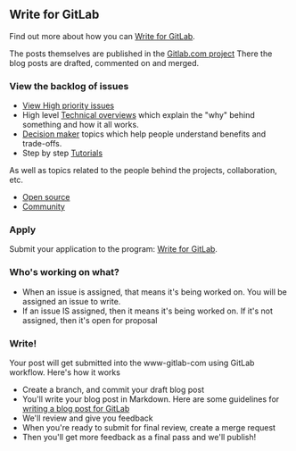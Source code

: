 ## Write for GitLab


Find out more about how you can [Write for GitLab](https://about.gitlab.com/community/writers/).

The posts themselves are published in the [Gitlab.com project](https://gitlab.com/gitlab-com/www-gitlab-com)
There the blog posts are drafted, commented on and merged. 

### View the backlog of issues

* [View High priority issues](https://gitlab.com/gitlab-com/blog-posts/issues?label_name=High+priority)
* High level [Technical overviews](https://gitlab.com/gitlab-com/blog-posts/issues?label_name=Technical+overview) which explain the "why" behind something and how it all works.
* [Decision maker](https://gitlab.com/gitlab-com/blog-posts/issues?label_name=Decision+maker) topics which help people understand benefits and trade-offs.
* Step by step [Tutorials](https://gitlab.com/gitlab-com/blog-posts/issues?label_name=Tutorial)

As well as topics related to the people behind the projects, collaboration, etc. 

* [Open source](https://gitlab.com/gitlab-com/blog-posts/issues?label_name=Open+source)
* [Community](https://gitlab.com/gitlab-com/blog-posts/issues?label_name=Community)

### Apply

Submit your application to the program: [Write for GitLab](https://about.gitlab.com/community/writers/).

### Who's working on what?

- When an issue is assigned, that means it's being worked on. You will be assigned an issue to write. 
- If an issue IS assigned, then it means it's being worked on. If it's not assigned, then it's open for proposal

### Write!

Your post will get submitted into the www-gitlab-com using GitLab workflow. Here's how it works

- Create a branch, and commit your draft blog post
- You'll write your blog post in Markdown. 
Here are some guidelines for [writing a blog post for GitLab](https://gitlab.com/gitlab-com/www-gitlab-com#in-blog-posts)
- We'll review and give you feedback
- When you're ready to submit for final review, create a merge request
- Then you'll get more feedback as a final pass and we'll publish!

